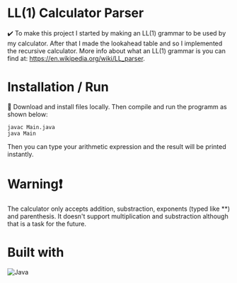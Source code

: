 # LL(1) Calculator Parser
✔️ To make this project I started by making an LL(1) grammar to be used by my calculator. After that I made the lookahead table and so I implemented the recursive calculator. More info about what an LL(1) grammar is you can find at: https://en.wikipedia.org/wiki/LL_parser.

# Installation / Run
🔨 Download and install files locally. Then compile and run the programm as shown below:
```
javac Main.java
java Main
```
Then you can type your arithmetic expression and the result will be printed instantly.

# Warning❗
The calculator only accepts addition, substraction, exponents (typed like **) and parenthesis. It doesn't support multiplication and substraction although that is a task for the future.

# Built with
![Java](https://img.shields.io/badge/java-%23ED8B00.svg?style=for-the-badge&logo=java&logoColor=white)
